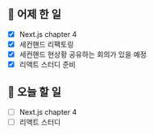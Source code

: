 ## 🐣 어제 한 일

- [x] Next.js chapter 4
- [x] 세컨핸드 리팩토링
- [x] 세컨핸드 현상황 공유하는 회의가 있을 예정
- [x] 리액트 스터디 준비

## 🐤 오늘 할 일

- [ ] Next.js chapter 4
- [ ] 리액트 스터디
